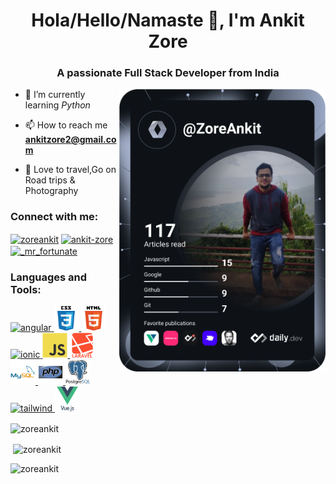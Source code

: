 <h1 align="center">Hola/Hello/Namaste 🙏, I'm Ankit Zore</h1>
<h3 align="center">A passionate Full Stack Developer from India</h3>

<a href="https://app.daily.dev/ZoreAnkit"><img align="right" src="https://github.com/ZoreAnkit/ZoreAnkit/blob/main/devcard.svg" width="330" alt="Ankit Zore's Dev Card"/></a>

- 🌱 I’m currently learning *Python*

- 📫 How to reach me **ankitzore2@gmail.com**

- 🎯 Love to travel,Go on Road trips & Photography

<h3 align="left">Connect with me:</h3>
<p align="left">
<a href="https://dev.to/zoreankit" target="blank"><img align="center" src="https://raw.githubusercontent.com/rahuldkjain/github-profile-readme-generator/master/src/images/icons/Social/devto.svg" alt="zoreankit" height="30" width="40" /></a>
<a href="https://www.linkedin.com/in/ankit-zore-31a52a159" target="blank"><img align="center" src="https://raw.githubusercontent.com/rahuldkjain/github-profile-readme-generator/master/src/images/icons/Social/linked-in-alt.svg" alt="ankit-zore" height="30" width="40" /></a>
<!-- <a href="https://stackoverflow.com/users/7006384" target="blank"><img align="center" src="https://raw.githubusercontent.com/rahuldkjain/github-profile-readme-generator/master/src/images/icons/Social/stack-overflow.svg" alt="7006384" height="30" width="40" /></a> -->
<a href="https://instagram.com/_mr_fortunate" target="blank"><img align="center" src="https://raw.githubusercontent.com/rahuldkjain/github-profile-readme-generator/master/src/images/icons/Social/instagram.svg" alt="_mr_fortunate" height="30" width="40" /></a>
</p>

<h3 align="left">Languages and Tools:</h3>
<p align="left"> <a href="https://angular.io" target="_blank"> <img src="https://angular.io/assets/images/logos/angular/angular.svg" alt="angular" width="40" height="40"/> </a><a href="https://www.w3schools.com/css/" target="_blank"> <img src="https://raw.githubusercontent.com/devicons/devicon/master/icons/css3/css3-original-wordmark.svg" alt="css3" width="40" height="40"/> </a> <a href="https://www.w3.org/html/" target="_blank"> <img src="https://raw.githubusercontent.com/devicons/devicon/master/icons/html5/html5-original-wordmark.svg" alt="html5" width="40" height="40"/> </a> <a href="https://ionicframework.com" target="_blank"> <img src="https://upload.wikimedia.org/wikipedia/commons/d/d1/Ionic_Logo.svg" alt="ionic" width="40" height="40"/> </a> <a href="https://developer.mozilla.org/en-US/docs/Web/JavaScript" target="_blank"> <img src="https://raw.githubusercontent.com/devicons/devicon/master/icons/javascript/javascript-original.svg" alt="javascript" width="40" height="40"/> </a> <a href="https://laravel.com/" target="_blank"> <img src="https://raw.githubusercontent.com/devicons/devicon/master/icons/laravel/laravel-plain-wordmark.svg" alt="laravel" width="40" height="40"/> </a> <a href="https://www.mysql.com/" target="_blank"> <img src="https://raw.githubusercontent.com/devicons/devicon/master/icons/mysql/mysql-original-wordmark.svg" alt="mysql" width="40" height="40"/> </a> <a href="https://www.php.net" target="_blank"> <img src="https://raw.githubusercontent.com/devicons/devicon/master/icons/php/php-original.svg" alt="php" width="40" height="40"/> </a> <a href="https://www.postgresql.org" target="_blank"> <img src="https://raw.githubusercontent.com/devicons/devicon/master/icons/postgresql/postgresql-original-wordmark.svg" alt="postgresql" width="40" height="40"/> </a> <a href="https://tailwindcss.com/" target="_blank"> <img src="https://www.vectorlogo.zone/logos/tailwindcss/tailwindcss-icon.svg" alt="tailwind" width="40" height="40"/> </a> <a href="https://vuejs.org/" target="_blank"> <img src="https://raw.githubusercontent.com/devicons/devicon/master/icons/vuejs/vuejs-original-wordmark.svg" alt="vuejs" width="40" height="40"/> </a> </p>

<p><img align="center" src="https://github-readme-stats.vercel.app/api/top-langs?username=zoreankit&show_icons=true&locale=en&layout=compact" alt="zoreankit" /></p>

<p>&nbsp;<img align="center" src="https://github-readme-stats.vercel.app/api?username=zoreankit&show_icons=true&locale=en" alt="zoreankit" /></p>

<!--[![trophy](https://github-profile-trophy.vercel.app/?username=ZoreAnkit&theme=onedark)](https://github.com/ZoreAnkit/github-profile-trophy) -->
<p align="left"> <img src="https://komarev.com/ghpvc/?username=zoreankit&label=Profile%20views&color=0e75b6&style=flat" alt="zoreankit" /> </p>
